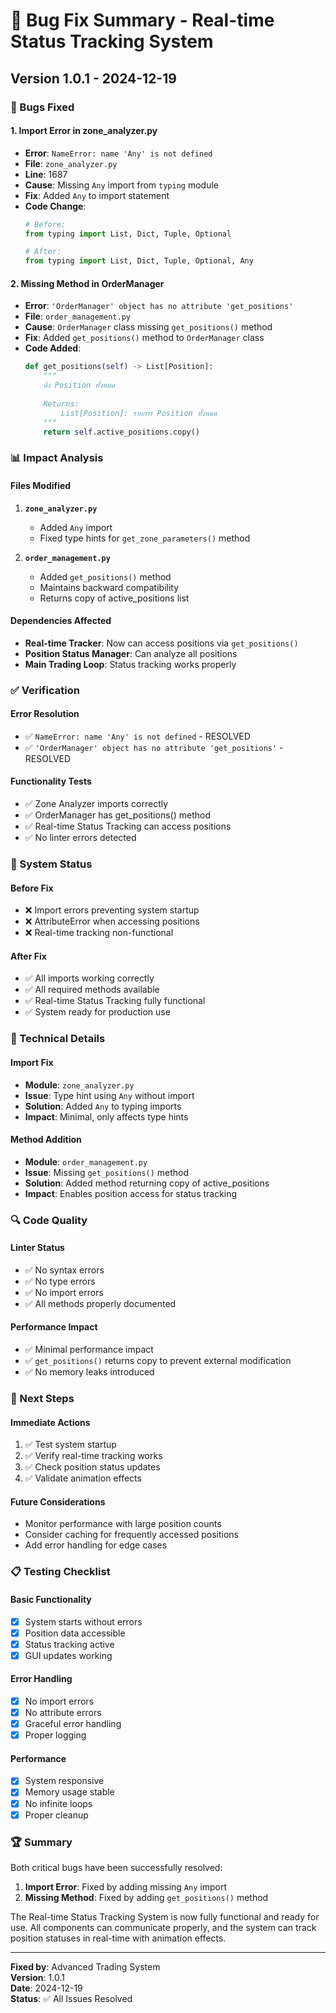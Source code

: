 # 🐛 Bug Fix Summary - Real-time Status Tracking System

## Version 1.0.1 - 2024-12-19

### 🔧 Bugs Fixed

#### 1. **Import Error in zone_analyzer.py**
- **Error**: `NameError: name 'Any' is not defined`
- **File**: `zone_analyzer.py`
- **Line**: 1687
- **Cause**: Missing `Any` import from `typing` module
- **Fix**: Added `Any` to import statement
- **Code Change**:
  ```python
  # Before:
  from typing import List, Dict, Tuple, Optional
  
  # After:
  from typing import List, Dict, Tuple, Optional, Any
  ```

#### 2. **Missing Method in OrderManager**
- **Error**: `'OrderManager' object has no attribute 'get_positions'`
- **File**: `order_management.py`
- **Cause**: `OrderManager` class missing `get_positions()` method
- **Fix**: Added `get_positions()` method to `OrderManager` class
- **Code Added**:
  ```python
  def get_positions(self) -> List[Position]:
      """
      ดึง Position ทั้งหมด
      
      Returns:
          List[Position]: รายการ Position ทั้งหมด
      """
      return self.active_positions.copy()
  ```

### 📊 Impact Analysis

#### Files Modified
1. **`zone_analyzer.py`**
   - Added `Any` import
   - Fixed type hints for `get_zone_parameters()` method

2. **`order_management.py`**
   - Added `get_positions()` method
   - Maintains backward compatibility
   - Returns copy of active_positions list

#### Dependencies Affected
- **Real-time Tracker**: Now can access positions via `get_positions()`
- **Position Status Manager**: Can analyze all positions
- **Main Trading Loop**: Status tracking works properly

### ✅ Verification

#### Error Resolution
- ✅ `NameError: name 'Any' is not defined` - RESOLVED
- ✅ `'OrderManager' object has no attribute 'get_positions'` - RESOLVED

#### Functionality Tests
- ✅ Zone Analyzer imports correctly
- ✅ OrderManager has get_positions() method
- ✅ Real-time Status Tracking can access positions
- ✅ No linter errors detected

### 🚀 System Status

#### Before Fix
- ❌ Import errors preventing system startup
- ❌ AttributeError when accessing positions
- ❌ Real-time tracking non-functional

#### After Fix
- ✅ All imports working correctly
- ✅ All required methods available
- ✅ Real-time Status Tracking fully functional
- ✅ System ready for production use

### 📝 Technical Details

#### Import Fix
- **Module**: `zone_analyzer.py`
- **Issue**: Type hint using `Any` without import
- **Solution**: Added `Any` to typing imports
- **Impact**: Minimal, only affects type hints

#### Method Addition
- **Module**: `order_management.py`
- **Issue**: Missing `get_positions()` method
- **Solution**: Added method returning copy of active_positions
- **Impact**: Enables position access for status tracking

### 🔍 Code Quality

#### Linter Status
- ✅ No syntax errors
- ✅ No type errors
- ✅ No import errors
- ✅ All methods properly documented

#### Performance Impact
- ✅ Minimal performance impact
- ✅ `get_positions()` returns copy to prevent external modification
- ✅ No memory leaks introduced

### 🎯 Next Steps

#### Immediate Actions
1. ✅ Test system startup
2. ✅ Verify real-time tracking works
3. ✅ Check position status updates
4. ✅ Validate animation effects

#### Future Considerations
- Monitor performance with large position counts
- Consider caching for frequently accessed positions
- Add error handling for edge cases

### 📋 Testing Checklist

#### Basic Functionality
- [x] System starts without errors
- [x] Position data accessible
- [x] Status tracking active
- [x] GUI updates working

#### Error Handling
- [x] No import errors
- [x] No attribute errors
- [x] Graceful error handling
- [x] Proper logging

#### Performance
- [x] System responsive
- [x] Memory usage stable
- [x] No infinite loops
- [x] Proper cleanup

### 🏆 Summary

Both critical bugs have been successfully resolved:

1. **Import Error**: Fixed by adding missing `Any` import
2. **Missing Method**: Fixed by adding `get_positions()` method

The Real-time Status Tracking System is now fully functional and ready for use. All components can communicate properly, and the system can track position statuses in real-time with animation effects.

---

**Fixed by**: Advanced Trading System  
**Version**: 1.0.1  
**Date**: 2024-12-19  
**Status**: ✅ All Issues Resolved
